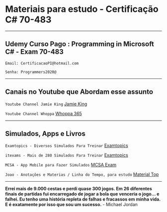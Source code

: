 # Materiais para estudo - Certificação C# 70-483

***

## Udemy Curso Pago : Programming in Microsoft C# - Exam 70-483

`Email: CertificacaoPI@hotmail.com`

`Senha: Programmers2020@`

***

## Canais no Youtube que Abordam esse assunto

`Youtube Channel Jamie King`
[Jamie King](https://www.youtube.com/user/1kingja/playlists?view=50&shelf_id=5&sort=dd)

`Youtube Channel Whoppa`
[Whoppa 365](https://www.youtube.com/playlist?list=PLRYIHqL8PGR_899s8UjdZ3qHASwbzvclb)

***

## Simulados, Apps e Livros

`Examtopics - Diversos Simulados Para Treinar`
[Examtopics](https://www.examtopics.com/exams/microsoft/70-483/)


`itexams - Mais de 280 Simulados Para Treinar`
[Examtopics](https://www.itexams.com/info/70-483)


`MCSA - App Mobile para Fazer Simulados`
[MCSA Exam](https://play.google.com/store/apps/details?id=com.acesoft.ITCertifications.Microsoft.C70_483&hl=pt_BR)


`Joao - Anotações e Materias / Linha do Tempo, para estudo`
[Material Top](https://joaoretamero.com.br/anotacoes-70-483/)

***

**Errei mais de 9.000 cestas e perdi quase 300 jogos. Em 26 diferentes finais de partidas fui encarregado de jogar a bola que venceria o jogo… e falhei. Eu tenho uma história repleta de falhas e fracassos em minha vida. E é exatamente por isso que sou um sucesso.**  -    Michael Jordan
